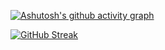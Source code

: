 [![Ashutosh's github activity graph](https://github-readme-activity-graph.vercel.app/graph?username=Ashutosh00710)](https://github.com/ashutosh00710/github-readme-activity-graph)

[![GitHub Streak](https://streak-stats.demolab.com/?user=qalqaa&theme=dark)](https://git.io/streak-stats)
